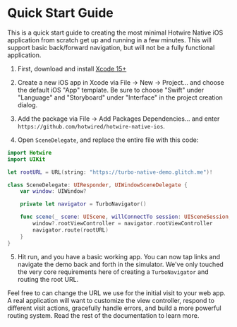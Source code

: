 # Quick Start Guide

This is a quick start guide to creating the most minimal Hotwire Native iOS application from scratch get up and running in a few minutes. This will support basic back/forward navigation, but will not be a fully functional application.

1. First, download and install [Xcode 15+](https://developer.apple.com/xcode/)

2. Create a new iOS app in Xcode via File → New → Project… and choose the default iOS "App" template. Be sure to choose "Swift" under "Language" and "Storyboard" under "Interface" in the project creation dialog.

3. Add the package via File → Add Packages Dependencies… and enter `https://github.com/hotwired/hotwire-native-ios`.

4. Open `SceneDelegate`, and replace the entire file with this code:

```swift
import Hotwire
import UIKit

let rootURL = URL(string: "https://turbo-native-demo.glitch.me")!

class SceneDelegate: UIResponder, UIWindowSceneDelegate {
    var window: UIWindow?

    private let navigator = TurboNavigator()

    func scene(_ scene: UIScene, willConnectTo session: UISceneSession, options connectionOptions: UIScene.ConnectionOptions) {
        window?.rootViewController = navigator.rootViewController
        navigator.route(rootURL)
    }
}
```

5. Hit run, and you have a basic working app. You can now tap links and navigate the demo back and forth in the simulator. We've only touched the very core requirements here of creating a `TurboNavigator` and routing the root URL.

Feel free to can change the URL we use for the initial visit to your web app. A real application will want to customize the view controller, respond to different visit actions, gracefully handle errors, and build a more powerful routing system. Read the rest of the documentation to learn more.
